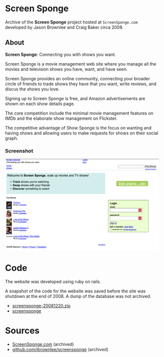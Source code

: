# Screen Sponge

Archive of the **Screen Sponge** project hosted at `ScreenSponge.com` developed by Jason Brownlee and Craig Baker circa 2008.

## About

**Screen Sponge**: Connecting you with shows you want.

Screen Sponge is a movie management web site where you manage all the movies and television shows you have, want, and have seen.

Screen Sponge provides an online community, connecting your broader circle of friends to trade shows they have that you want, write reviews, and discus the shows you love.

Signing up to Screen Sponge is free, and Amazon advertisements are shown on each show details page.

The core competition include the minimal movie management features on IMDb and the elaborate show management on Flickster.

The competitive advantage of Show Sponge is the focus on wanting and having shows and allowing users to make requests for shows on their social graph.

### Screenshot

![Screen Shot](ScreenShot.png)

# Code

The website was developed using ruby on rails.

A snapshot of the code for the website was saved before the site was shutdown at the end of 2008. A dump of the database was not archived.

* [screensponge-20081220.zip](src/screensponge-20081220.zip)
* [screensponge](src/screensponge/)

# Sources

* [ScreenSponge.com](https://web.archive.org/web/20080831041827/http://screensponge.com:80/) (archived)
* [github.com/jbrownlee/screensponge](https://web.archive.org/web/20090829120838/http://github.com/jbrownlee/screensponge/tree/master) (archived)
